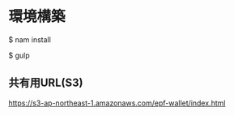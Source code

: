 # 環境構築

$ nam install

$ gulp


## 共有用URL(S3)

https://s3-ap-northeast-1.amazonaws.com/epf-wallet/index.html
